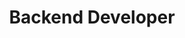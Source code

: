 ---
title: "Backend Developer" 
excerpt: "The path to follow in order to become a backend developer"
permalink: /backend
featured: true
layout: roadmap
categories: [roadmaps]
graphic: "/assets/img/roadmaps/backend-transparent.png"
---